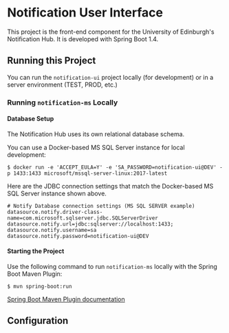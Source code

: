 # Notification User Interface

This project is the front-end component for the University of Edinburgh's Notification Hub.  It is
developed with Spring Boot 1.4.

## Running this Project

You can run the `notification-ui` project locally (for development) or in a server environment
(TEST, PROD, etc.)

### Running `notification-ms` Locally

#### Database Setup

The Notification Hub uses its own relational database schema.

You can use a Docker-based MS SQL Server instance for local development:

```
$ docker run -e 'ACCEPT_EULA=Y' -e 'SA_PASSWORD=notification-ui@DEV' -p 1433:1433 microsoft/mssql-server-linux:2017-latest
```

Here are the JDBC connection settings that match the Docker-based MS SQL Server instance shown above.

```
# Notify Database connection settings (MS SQL SERVER example)
datasource.notify.driver-class-name=com.microsoft.sqlserver.jdbc.SQLServerDriver
datasource.notify.url=jdbc:sqlserver://localhost:1433;
datasource.notify.username=sa
datasource.notify.password=notification-ui@DEV
```

#### Starting the Project

Use the following command to run `notification-ms` locally with the Spring Boot Maven Plugin:

```
$ mvn spring-boot:run
```

[Spring Boot Maven Plugin documentation][]

## Configuration


[Spring Boot Maven Plugin documentation]: https://docs.spring.io/spring-boot/docs/current/reference/html/using-boot-running-your-application.html#using-boot-running-with-the-maven-plugin
